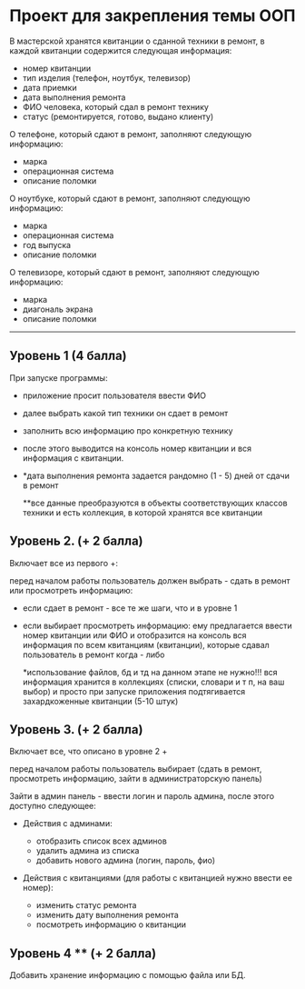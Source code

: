 # Проект для закрепления  темы ООП

В мастерской хранятся квитанции о сданной техники в ремонт, в каждой квитанции содержится следующая информация:
- номер квитанции
- тип изделия (телефон, ноутбук, телевизор)
- дата приемки 
- дата выполнения ремонта
- ФИО человека, который сдал в ремонт технику
- статус (ремонтируется, готово, выдано клиенту)

О телефоне, который сдают в ремонт, заполняют следующую информацию:
- марка
- операционная система 
- описание поломки
	
О ноутбуке, который сдают в ремонт, заполняют следующую информацию:
- марка
- операционная система
- год выпуска
- описание поломки

О телевизоре, который сдают в ремонт, заполняют следующую информацию:
- марка
- диагональ экрана
- описание поломки

---


## Уровень 1 (4 балла) 

При запуске программы:
- приложение просит пользователя ввести ФИО
- далее выбрать какой тип техники он сдает в ремонт
- заполнить всю информацию про конкретную технику
- после этого выводится на консоль номер квитанции и вся информация с квитанции.
- \*дата выполнения ремонта задается рандомно (1 - 5) дней от сдачи в ремонт
    
    **все данные преобразуются в объекты соответствующих классов техники и есть коллекция, в которой хранятся все квитанции


## Уровень 2. (+ 2 балла) 

Включает все из первого +:

перед началом работы пользователь должен выбрать - сдать в ремонт или просмотреть информацию:
- если сдает в ремонт - все те же шаги, что и в уровне 1
- если выбирает просмотреть информацию:
ему предлагается ввести номер квитанции или ФИО и отобразится на консоль вся информация по всем квитанциям (квитанции), которые сдавал пользователь в ремонт когда - либо

	*использование файлов, бд и тд на данном этапе не нужно!!! 
вся информация хранится в коллекциях (списки, словари и т п, на ваш выбор) и просто при запуске приложения подтягивается захардкоженные квитанции (5-10 штук) 


## Уровень 3. (+ 2 балла)
Включает все, что описано в уровне 2 + 

перед началом работы пользователь выбирает (сдать в ремонт, просмотреть информацию, зайти в администраторскую панель)

Зайти в админ панель - ввести логин и пароль админа, после этого доступно следующее:
- Действия с админами:
    - отобразить список всех админов
    - удалить админа из списка
    - добавить нового админа (логин, пароль, фио)

- Действия с квитанциями (для работы с квитанцией нужно ввести ее номер):
    - изменить статус ремонта
    - изменить дату выполнения ремонта
    - посмотреть информацию о квитанции



## Уровень 4 ** (+ 2 балла)
Добавить хранение информацию с помощью файла или БД. 
